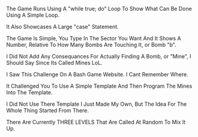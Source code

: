 The Game Runs Using A "while true; do" Loop To Show What Can Be Done Using A Simple Loop.

It Also Showcases A Large "case" Statement.

The Game Is Simple, You Type In The Sector You Want And It Shows A Number, Relative To How Many Bombs Are Touching It, or Bomb "b".

I Did Not Add Any Consequances For Actually Finding A Bomb, or "Mine", I Should Say Since Its Called Mines LoL.

I Saw This Challenge On A Bash Game Website. I Cant Remember Where. 

It Challenged You To Use A Simple Template And Then Program The Mines Into The Template.

I Did Not Use There Template I Just Made My Own, But The Idea For The Whole Thing Started From There.

There Are Currently THREE LEVELS That Are Called At Random To Mix It Up.
